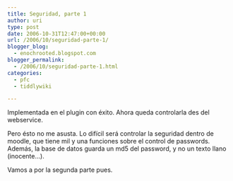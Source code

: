 ```yaml
---
title: Seguridad, parte 1
author: uri
type: post
date: 2006-10-31T12:47:00+00:00
url: /2006/10/seguridad-parte-1/
blogger_blog:
  - enochrooted.blogspot.com
blogger_permalink:
  - /2006/10/seguridad-parte-1.html
categories:
  - pfc
  - tiddlywiki

---
```

Implementada en el plugin con éxito. Ahora queda controlarla des del webservice. 

Pero ésto no me asusta. Lo difícil será controlar la seguridad dentro de moodle, que tiene mil y una funciones sobre el control de passwords. Además, la base de datos guarda un md5 del password, y no un texto llano (inocente&#8230;).

Vamos a por la segunda parte pues.